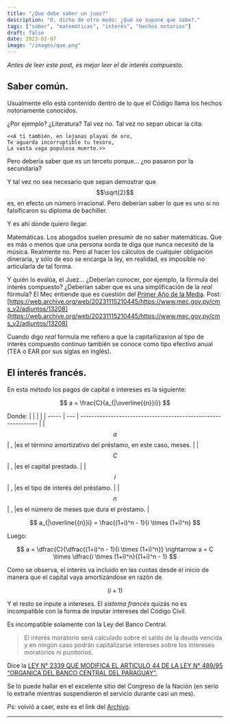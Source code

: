 ```yaml
---
title: "¿Que debe saber un juez?"
description: "O, dicho de otro modo: ¿Qué se supone que sabe?."
tags: ["saber", "matemáticas", "interés", "hechos notorios"]
draft: false
date: 2023-02-07
image: "/images/que.png"
---
```


*Antes de leer este post, es mejor leer el de interés compuesto.*

## Saber común.


Usualmente ello está contenido dentro de lo que el Código llama los hechos notoriamente conocidos.

¿Por ejemplo? ¿Literatura? Tal vez no. Tal vez no sepan ubicar la cita:

```
<<A tí también, en lejanas playas de oro,
Te aguarda incorruptible tu tesoro,
La vasta vaga populosa muerte.>>
```

Pero debería saber que es un terceto porque... ¿no pasaron por la secundaria?

Y tal vez no sea necesario que sepan demostrar que $$\sqrt{2}$$ es, en efecto un número irracional. Pero deberían saber lo que es uno si no falsificaron su diploma de bachiller.

Y es ahí donde quiero llegar.

Matemáticas. Los abogados suelen presumir de no saber matemáticas. Que es más o menos que una persona sorda te diga que nunca necesitó  de la música. Realmente no. Pero al hacer los cálculos de cualquier obligación dineraria, y sólo de eso se encarga la ley, en realidad, es imposible no articularla de tal forma.

Y quién lo evalúa, el Juez...  ¿Deberían conocer, por ejemplo, la fórmula del interés compuesto? ¿Deberían saber que es una simplificación de la _real_ fórmula? El Mec entiende que es cuestión del [Primer Año de la Media](https://www.mec.gov.py/cms_v2/adjuntos/13208). Post: [https://web.archive.org/web/20231115210445/https://www.mec.gov.py/cms_v2/adjuntos/13208](https://web.archive.org/web/20231115210445/https://www.mec.gov.py/cms_v2/adjuntos/13208)

Cuando digo _real_ formula me refiero  a que la capitañizaxion al tipo de interés compuesto continuo también se conoce como tipo efectivo anual (TEA o EAR por sus siglas en inglés).

## El interés francés.

En esta _método_ los pagos de capital e intereses es la siguiente:

$$
a = \frac{C}{a_{|\overline{{n}}i}}
$$

Donde:
|       |     |                                                                |
| ----- | --- | -------------------------------------------------------------- |
| $$a$$ | ,   |es el término amortizativo del préstamo, en este caso, meses.   |
| $$C$$ | ,   |es el capital prestado.                                         |
| $$i$$ | ,   |es el tipo de interés del préstamo.                             |
| $$n$$ | ,   |es el número de meses que dura el préstamo.                     |

$$
a_{|\overline{{n}}i} = \frac{(1+i)^n - 1}{i \times (1+i)^n}
$$

Luego:

$$
a = \dfrac{C}{\dfrac{(1+i)^n - 1}{i \times (1+i)^n}} \rightarrow a = C \times \dfrac{i \times (1+i)^n}{(1+i)^n - 1}
$$

Como se observa, el interés va incluido en las cuotas desde el inicio de manera que el capital vaya amortizándose en razón de

$$
(i+1)
$$

Y el resto se inpute a intereses. El _sistema francés_ quizás no es incompatible con la forma de inputar intereses del Código Civil.

Es incompatible solamente con la Ley del Banco Central.

> El interés moratorio será calculado sobre el saldo de la deuda vencida y en ningún caso podrán capitalizarse intereses sobre los intereses moratorios ni punitorios.

Dice la [LEY N° 2339 QUE MODIFICA EL ARTICULO 44 DE LA LEY N° 489/95 “ORGANICA DEL BANCO CENTRAL DEL PARAGUAY”.](https://www.bacn.gov.py/leyes-paraguayas/5034/ley-n-2339-modifica-el-articulo-44-de-la-ley-n-48995-organica-del-banco-central-del-paraguay)

Se lo puede hallar en el excelente sitio del Congreso de la Nación (en serio lo extrañe mientras suspendieron el servicio durante casi un mes).

_Ps:_ volvió a caer, este es el link del [Archivo](https://web.archive.org/web/20240810102057/https://www.bacn.gov.py/leyes-paraguayas/5034/ley-n-2339-modifica-el-articulo-44-de-la-ley-n-48995-organica-del-banco-central-del-paraguay).




   



















---
